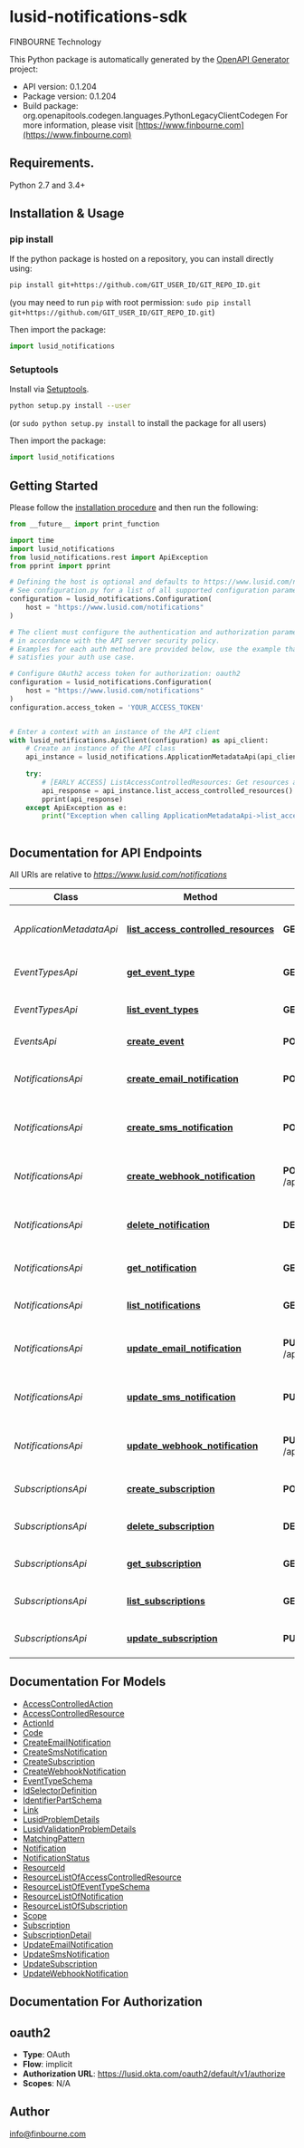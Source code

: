 # lusid-notifications-sdk
FINBOURNE Technology

This Python package is automatically generated by the [OpenAPI Generator](https://openapi-generator.tech) project:

- API version: 0.1.204
- Package version: 0.1.204
- Build package: org.openapitools.codegen.languages.PythonLegacyClientCodegen
For more information, please visit [https://www.finbourne.com](https://www.finbourne.com)

## Requirements.

Python 2.7 and 3.4+

## Installation & Usage
### pip install

If the python package is hosted on a repository, you can install directly using:

```sh
pip install git+https://github.com/GIT_USER_ID/GIT_REPO_ID.git
```
(you may need to run `pip` with root permission: `sudo pip install git+https://github.com/GIT_USER_ID/GIT_REPO_ID.git`)

Then import the package:
```python
import lusid_notifications
```

### Setuptools

Install via [Setuptools](http://pypi.python.org/pypi/setuptools).

```sh
python setup.py install --user
```
(or `sudo python setup.py install` to install the package for all users)

Then import the package:
```python
import lusid_notifications
```

## Getting Started

Please follow the [installation procedure](#installation--usage) and then run the following:

```python
from __future__ import print_function

import time
import lusid_notifications
from lusid_notifications.rest import ApiException
from pprint import pprint

# Defining the host is optional and defaults to https://www.lusid.com/notifications
# See configuration.py for a list of all supported configuration parameters.
configuration = lusid_notifications.Configuration(
    host = "https://www.lusid.com/notifications"
)

# The client must configure the authentication and authorization parameters
# in accordance with the API server security policy.
# Examples for each auth method are provided below, use the example that
# satisfies your auth use case.

# Configure OAuth2 access token for authorization: oauth2
configuration = lusid_notifications.Configuration(
    host = "https://www.lusid.com/notifications"
)
configuration.access_token = 'YOUR_ACCESS_TOKEN'


# Enter a context with an instance of the API client
with lusid_notifications.ApiClient(configuration) as api_client:
    # Create an instance of the API class
    api_instance = lusid_notifications.ApplicationMetadataApi(api_client)
    
    try:
        # [EARLY ACCESS] ListAccessControlledResources: Get resources available for access control
        api_response = api_instance.list_access_controlled_resources()
        pprint(api_response)
    except ApiException as e:
        print("Exception when calling ApplicationMetadataApi->list_access_controlled_resources: %s\n" % e)
    
```

## Documentation for API Endpoints

All URIs are relative to *https://www.lusid.com/notifications*

Class | Method | HTTP request | Description
------------ | ------------- | ------------- | -------------
*ApplicationMetadataApi* | [**list_access_controlled_resources**](docs/ApplicationMetadataApi.md#list_access_controlled_resources) | **GET** /api/metadata/access/resources | [EARLY ACCESS] ListAccessControlledResources: Get resources available for access control
*EventTypesApi* | [**get_event_type**](docs/EventTypesApi.md#get_event_type) | **GET** /api/eventtypes/{eventType} | [EXPERIMENTAL] GetEventType: Gets the specified event type schema.
*EventTypesApi* | [**list_event_types**](docs/EventTypesApi.md#list_event_types) | **GET** /api/eventtypes | [EXPERIMENTAL] ListEventTypes: Lists all of the available event types.
*EventsApi* | [**create_event**](docs/EventsApi.md#create_event) | **POST** /api/events | [EXPERIMENTAL] CreateEvent: Create a new event.
*NotificationsApi* | [**create_email_notification**](docs/NotificationsApi.md#create_email_notification) | **POST** /api/subscriptions/{scope}/{code}/notifications/email | [EXPERIMENTAL] CreateEmailNotification: Add an email notification to a subscription.
*NotificationsApi* | [**create_sms_notification**](docs/NotificationsApi.md#create_sms_notification) | **POST** /api/subscriptions/{scope}/{code}/notifications/sms | [EXPERIMENTAL] CreateSmsNotification: Add an SMS notification to a subscription.
*NotificationsApi* | [**create_webhook_notification**](docs/NotificationsApi.md#create_webhook_notification) | **POST** /api/subscriptions/{scope}/{code}/notifications/webhook | [EXPERIMENTAL] CreateWebhookNotification: Add a Webhook notification to a subscription.
*NotificationsApi* | [**delete_notification**](docs/NotificationsApi.md#delete_notification) | **DELETE** /api/subscriptions/{scope}/{code}/notifications/{id} | [EXPERIMENTAL] DeleteNotification: Delete a notification for a given subscription.
*NotificationsApi* | [**get_notification**](docs/NotificationsApi.md#get_notification) | **GET** /api/subscriptions/{scope}/{code}/notifications/{id} | [EXPERIMENTAL] GetNotification: Get a notification on a subscription.
*NotificationsApi* | [**list_notifications**](docs/NotificationsApi.md#list_notifications) | **GET** /api/subscriptions/{scope}/{code}/notifications | [EXPERIMENTAL] ListNotifications: List all notifications on a subscription.
*NotificationsApi* | [**update_email_notification**](docs/NotificationsApi.md#update_email_notification) | **PUT** /api/subscriptions/{scope}/{code}/notifications/email/{id} | [EXPERIMENTAL] UpdateEmailNotification: Update an email notification for a given subscription.
*NotificationsApi* | [**update_sms_notification**](docs/NotificationsApi.md#update_sms_notification) | **PUT** /api/subscriptions/{scope}/{code}/notifications/sms/{id} | [EXPERIMENTAL] UpdateSmsNotification: Update an SMS notification for a given subscription.
*NotificationsApi* | [**update_webhook_notification**](docs/NotificationsApi.md#update_webhook_notification) | **PUT** /api/subscriptions/{scope}/{code}/notifications/webhook/{id} | [EXPERIMENTAL] UpdateWebhookNotification: Update a Webhook notification for a given subscription.
*SubscriptionsApi* | [**create_subscription**](docs/SubscriptionsApi.md#create_subscription) | **POST** /api/subscriptions | [EXPERIMENTAL] CreateSubscription: Create a new subscription.
*SubscriptionsApi* | [**delete_subscription**](docs/SubscriptionsApi.md#delete_subscription) | **DELETE** /api/subscriptions/{scope}/{code} | [EXPERIMENTAL] DeleteSubscription: Delete a subscription.
*SubscriptionsApi* | [**get_subscription**](docs/SubscriptionsApi.md#get_subscription) | **GET** /api/subscriptions/{scope}/{code} | [EXPERIMENTAL] GetSubscription: Get a subscription.
*SubscriptionsApi* | [**list_subscriptions**](docs/SubscriptionsApi.md#list_subscriptions) | **GET** /api/subscriptions | [EXPERIMENTAL] ListSubscriptions: List subscriptions.
*SubscriptionsApi* | [**update_subscription**](docs/SubscriptionsApi.md#update_subscription) | **PUT** /api/subscriptions/{scope}/{code} | [EXPERIMENTAL] UpdateSubscription: Update an existing subscription.


## Documentation For Models

 - [AccessControlledAction](docs/AccessControlledAction.md)
 - [AccessControlledResource](docs/AccessControlledResource.md)
 - [ActionId](docs/ActionId.md)
 - [Code](docs/Code.md)
 - [CreateEmailNotification](docs/CreateEmailNotification.md)
 - [CreateSmsNotification](docs/CreateSmsNotification.md)
 - [CreateSubscription](docs/CreateSubscription.md)
 - [CreateWebhookNotification](docs/CreateWebhookNotification.md)
 - [EventTypeSchema](docs/EventTypeSchema.md)
 - [IdSelectorDefinition](docs/IdSelectorDefinition.md)
 - [IdentifierPartSchema](docs/IdentifierPartSchema.md)
 - [Link](docs/Link.md)
 - [LusidProblemDetails](docs/LusidProblemDetails.md)
 - [LusidValidationProblemDetails](docs/LusidValidationProblemDetails.md)
 - [MatchingPattern](docs/MatchingPattern.md)
 - [Notification](docs/Notification.md)
 - [NotificationStatus](docs/NotificationStatus.md)
 - [ResourceId](docs/ResourceId.md)
 - [ResourceListOfAccessControlledResource](docs/ResourceListOfAccessControlledResource.md)
 - [ResourceListOfEventTypeSchema](docs/ResourceListOfEventTypeSchema.md)
 - [ResourceListOfNotification](docs/ResourceListOfNotification.md)
 - [ResourceListOfSubscription](docs/ResourceListOfSubscription.md)
 - [Scope](docs/Scope.md)
 - [Subscription](docs/Subscription.md)
 - [SubscriptionDetail](docs/SubscriptionDetail.md)
 - [UpdateEmailNotification](docs/UpdateEmailNotification.md)
 - [UpdateSmsNotification](docs/UpdateSmsNotification.md)
 - [UpdateSubscription](docs/UpdateSubscription.md)
 - [UpdateWebhookNotification](docs/UpdateWebhookNotification.md)


## Documentation For Authorization


## oauth2

- **Type**: OAuth
- **Flow**: implicit
- **Authorization URL**: https://lusid.okta.com/oauth2/default/v1/authorize
- **Scopes**: N/A


## Author

info@finbourne.com


